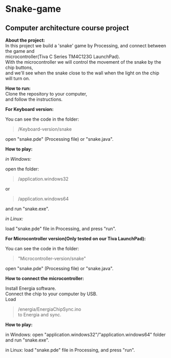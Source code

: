# Snake-game


## **Computer architecture course project**

**About the project:**</br>
In this project we build a 'snake' game by Processing,
and connect between the game and</br>
microcontroller(Tiva C Series TM4C123G LaunchPad).</br>
With the microcontroller we will control the movement of the snake by the chip buttons,</br>
and we'll see when the snake close to the wall when the light on the chip will turn on.


**How to run:**</br>
Clone the repository to your computer,</br>
and follow the instructions.

**For Keyboard version:**</br>

You can see the code in the folder:</br>
>/Keyboard-version/snake</br>

open "snake.pde" (Processing file) or "snake.java".

**How to play:**</br>

*in Windows:*</br>

open the folder:
>/application.windows32 </br>

or </br>

>/application.windows64 </br>

and run "snake.exe".


*in Linux:*</br>

load "snake.pde" file in Processing, and press "run".</br>


**For Microcontroller version(Only tested on our Tiva LaunchPad):**</br>

You can see the code in the folder:</br>

>"Microcontroller-version/snake"</br>

open "snake.pde" (Processing file) or "snake.java".


**How to connect the microcontroller:**</br>

Install Energia software.</br>
Connect the chip to your computer by USB.</br>
Load </br>
>/energia/EnergiaChipSync.ino</br>
to Energia and sync.</br>


**How to play:**

in Windows:
open "application.windows32"/"application.windows64" folder
and run "snake.exe".

in Linux:
load "snake.pde" file in Processing, and press "run".